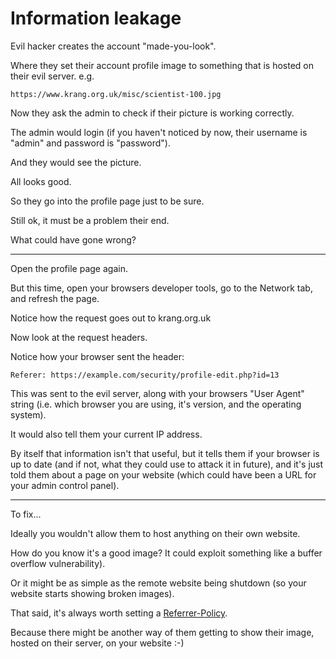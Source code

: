 
# Information leakage

Evil hacker creates the account "made-you-look".

Where they set their account profile image to something that is hosted on their evil server. e.g.

	https://www.krang.org.uk/misc/scientist-100.jpg

Now they ask the admin to check if their picture is working correctly.

The admin would login (if you haven't noticed by now, their username is "admin" and password is "password").

And they would see the picture.

All looks good.

So they go into the profile page just to be sure.

Still ok, it must be a problem their end.

What could have gone wrong?

---

Open the profile page again.

But this time, open your browsers developer tools, go to the Network tab, and refresh the page.

Notice how the request goes out to krang.org.uk

Now look at the request headers.

Notice how your browser sent the header:

	Referer: https://example.com/security/profile-edit.php?id=13

This was sent to the evil server, along with your browsers "User Agent" string (i.e. which browser you are using, it's version, and the operating system).

It would also tell them your current IP address.

By itself that information isn't that useful, but it tells them if your browser is up to date (and if not, what they could use to attack it in future), and it's just told them about a page on your website (which could have been a URL for your admin control panel).

---

To fix...

Ideally you wouldn't allow them to host anything on their own website.

How do you know it's a good image? It could exploit something like a buffer overflow vulnerability).

Or it might be as simple as the remote website being shutdown (so your website starts showing broken images).

That said, it's always worth setting a [Referrer-Policy](https://developer.mozilla.org/en-US/docs/Web/HTTP/Headers/Referrer-Policy).

Because there might be another way of them getting to show their image, hosted on their server, on your website :-)
